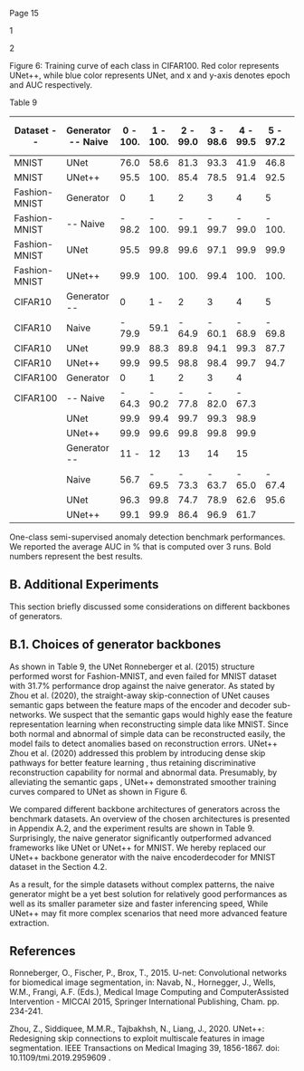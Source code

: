 Page 15

1

2

Figure 6: Training curve of each class in CIFAR100. Red color represents UNet++, while blue color represents UNet, and x and y-axis denotes epoch and AUC respectively.

<!-- image -->

Table 9

| Dataset --     | Generator -- Naive   | 0 - 100.   | 1 - 100.   | 2 - 99.0   | 3 - 98.6   | 4 - 99.5   | 5 - 97.2   | 6 - 99.6   | 7 - 99.8   | 8 - 95.8   | 9 - 99.2   | avg - 99.1   | SD - 0.86   |
|----------------|----------------------|------------|------------|------------|------------|------------|------------|------------|------------|------------|------------|--------------|-------------|
| MNIST          | UNet                 | 76.0       | 58.6       | 81.3       | 93.3       | 41.9       | 46.8       | 98.9       | 45.2       | 89.1       | 42.8       | 67.4         | 21.6        |
| MNIST          | UNet++               | 95.5       | 100.       | 85.4       | 78.5       | 91.4       | 92.5       | 73.6       | 90.2       | 89.6       | 89.4       | 89.4         | 7.46        |
| Fashion- MNIST | Generator            | 0          | 1          | 2          | 3          | 4          | 5          | 6          | 7          | 8          | 9          | avg          | SD          |
| Fashion- MNIST | -- Naive             | - 98.2     | - 100.     | - 99.1     | - 99.7     | - 99.0     | - 100.     | - 97.7     | - 100.     | - 99.1     | - 100.     | - 99.2       | - 0.75      |
| Fashion- MNIST | UNet                 | 95.5       | 99.8       | 99.6       | 97.1       | 99.9       | 99.9       | 93.2       | 100.       | 99.4       | 99.0       | 98.3         | 2.21        |
| Fashion- MNIST | UNet++               | 99.9       | 100.       | 100.       | 99.4       | 100.       | 100.       | 100.       | 100.       | 100.       | 100.       | 99.9         | 0.18        |
| CIFAR10        | Generator --         | 0          | 1 -        | 2          | 3          | 4          | 5          | 6          | 7 -        | 8 -        | 9          | avg          | SD          |
| CIFAR10        | Naive                | - 79.9     | 59.1       | - 64.9     | - 60.1     | - 68.9     | - 69.8     | - 88.2     | 61.3       | 83.0       | - 74.3     | - 71.0       | - 9.63      |
| CIFAR10        | UNet                 | 99.9       | 88.3       | 89.8       | 94.1       | 99.3       | 87.7       | 99.8       | 73.8       | 99.9       | 92.3       | 92.5         | 7.81        |
| CIFAR10        | UNet++               | 99.9       | 99.5       | 98.8       | 98.4       | 99.7       | 94.7       | 100.       | 93.2       | 99.9       | 98.8       | 98.3         | 2.26        |
| CIFAR100       | Generator            | 0          | 1          | 2          | 3          | 4          |            | 5          | 6          | 7          | 8          | 9            | 10          |
| CIFAR100       | -- Naive             | - 64.3     | - 90.2     | - 77.8     | - 82.0     | - 67.3     |            | - 62.7     | - 71.4     | - 77.1     | - 68.5     | - 82.8       | - 89.3      |
|                | UNet                 | 99.9       | 99.4       | 99.7       | 99.3       | 98.9       |            | 97.5       | 99.8       | 96.0       | 99.4       | 99.3         | 99.3        |
|                | UNet++               | 99.9       | 99.6       | 99.8       | 99.8       | 99.9       |            | 99.7       | 99.9       | 99.9       | 99.4       | 99.8         | 99.9        |
|                | Generator --         | 11 -       | 12         | 13         | 14         | 15         |            | 16         | 17 -       | 18         | 19         | avg          | SD          |
|                | Naive                | 56.7       | - 69.5     | - 73.3     | - 63.7     | - 65.0     | - 67.4     |            | 81.2       | - 61.0     | - 70.7     | - 71.6       | - 8.87      |
|                | UNet                 | 96.3       | 99.8       | 74.7       | 78.9       | 62.6       | 95.6       |            | 95.5       | 66.8       | 96.9       | 92.8         | 11.5        |
|                | UNet++               | 99.1       | 99.9       | 86.4       | 96.9       | 61.7       |            | 99.0       | 99.8       | 86.5       | 99.7       | 96.3         | 8.88        |

One-class semi-supervised anomaly detection benchmark performances. We reported the average AUC in % that is computed over 3 runs. Bold numbers represent the best results.

## B. Additional Experiments

This section briefly discussed some considerations on different backbones of generators.

## B.1. Choices of generator backbones

As shown in Table 9, the UNet Ronneberger et al. (2015) structure performed worst for Fashion-MNIST, and even failed for MNIST dataset with 31.7% performance drop against the naive generator. As stated by Zhou et al. (2020), the straight-away skip-connection of UNet causes semantic gaps between the feature maps of the encoder and decoder sub-networks. We suspect that the semantic gaps would highly ease the feature representation learning when reconstructing simple data like MNIST. Since both normal and abnormal of simple data can be reconstructed easily, the model fails to detect anomalies based on reconstruction errors. UNet++ Zhou et al. (2020) addressed this problem by introducing dense skip pathways for better feature learning , thus retaining discriminative reconstruction capability for normal and abnormal data. Presumably, by alleviating the semantic gaps , UNet++ demonstrated smoother training curves compared to UNet as shown in Figure 6.

We compared different backbone architectures of generators across the benchmark datasets. An overview of the chosen architectures is presented in Appendix A.2, and the experiment results are shown in Table 9. Surprisingly, the naive generator significantly outperformed advanced frameworks like UNet or UNet++ for MNIST. We hereby replaced our UNet++ backbone generator with the naive encoderdecoder for MNIST dataset in the Section 4.2.

As a result, for the simple datasets without complex patterns, the naive generator might be a yet best solution for relatively good performances as well as its smaller parameter size and faster inferencing speed, While UNet++ may fit more complex scenarios that need more advanced feature extraction.

## References

Ronneberger, O., Fischer, P., Brox, T., 2015. U-net: Convolutional networks for biomedical image segmentation, in: Navab, N., Hornegger, J., Wells, W.M., Frangi, A.F. (Eds.), Medical Image Computing and ComputerAssisted Intervention - MICCAI 2015, Springer International Publishing, Cham. pp. 234-241.

Zhou, Z., Siddiquee, M.M.R., Tajbakhsh, N., Liang, J., 2020. UNet++: Redesigning skip connections to exploit multiscale features in image segmentation. IEEE Transactions on Medical Imaging 39, 1856-1867. doi: 10.1109/tmi.2019.2959609 .